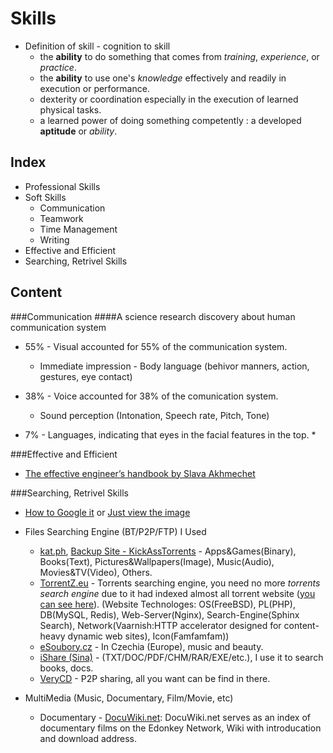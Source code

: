 <html>
<head><title>Skills</title></head>
<body>

Skills
======
* Definition of skill - cognition to skill
  * the __ability__ to do something that comes from _training_, _experience_, or _practice_.
  * the __ability__ to use one's _knowledge_ effectively and readily in execution or performance.
  * dexterity or coordination especially in the execution of learned physical tasks.
  * a learned power of doing something competently : a developed __aptitude__ or _ability_.

Index
------
* Professional Skills
* Soft Skills
  * Communication
  * Teamwork
  * Time Management
  * Writing
* Effective and Efficient
* Searching, Retrivel Skills



Content
-------
###Communication
####A science research discovery about human communication system
* 55% - Visual accounted for 55% of the communication system.
  * Immediate impression - Body language (behivor manners, action, gestures, eye contact)

* 38% - Voice accounted for 38% of the comunication system.
  * Sound perception (Intonation, Speech rate, Pitch, Tone)

* 7%  - Languages, indicating that eyes in the facial features in the top.
  * 


###Effective and Efficient
* [The effective engineer’s handbook by Slava Akhmechet](http://www.defmacro.org/2013/03/10/effective-handbook.html)

###Searching, Retrivel Skills
* [How to Google it](http://www.shahz.net/blog/google.html) or [Just view the image](http://www.shahz.net/wp-content/uploads/2013/01/57e3847edab3fae27d1fe04e77fe2aed.jpg)

* Files Searching Engine (BT/P2P/FTP) I Used
  * [kat.ph](http://kat.ph), [Backup Site - KickAssTorrents](http://kickasstorrents.com) - Apps&Games(Binary), Books(Text), Pictures&Wallpapers(Image), Music(Audio), Movies&TV(Video), Others.
  * [TorrentZ.eu](http://torrentz.eu/) - Torrents searching engine, you need no more _torrents search engine_ due to it had indexed almost all torrent website ([you can see here](http://torrentz.eu/help)). (Website Technologes: OS(FreeBSD), PL(PHP), DB(MySQL, Redis), Web-Server(Nginx), Search-Engine(Sphinx Search), Network(Vaarnish:HTTP accelerator designed for content-heavy dynamic web sites), Icon(Famfamfam))
  * [eSoubory.cz](http://www.esoubory.cs/en) - In Czechia (Europe), music and beauty.
  * [iShare (Sina)](http://ishare.iask.sina.com.cn/) - (TXT/DOC/PDF/CHM/RAR/EXE/etc.), I use it to search books, docs.
  * [VeryCD](http://www.verycd.com) - P2P sharing, all you want can be find in there.

* MultiMedia (Music, Documentary, Film/Movie, etc)
  * Documentary - [DocuWiki.net](http://docuwiki.net/index.php?title=Main_Page): DocuWiki.net serves as an index of documentary films on the Edonkey Network, Wiki with introducation and download address.

</body>
</html>
